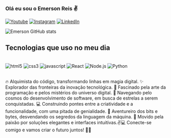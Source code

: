 ### Olá eu sou o Emerson Reis ✌️


[![Youtube](https://img.shields.io/badge/YouTube-FF0000?style=for-the-badge&logo=youtube&logoColor=white)](https://nome_indefinido_por_enquanto.com)
[![Instagram](https://img.shields.io/badge/Instagram-E4405F?style=for-the-badge&logo=instagram&logoColor=white)](https://www.instagram.com/reeis_emerson/)
[![LinkedIn](https://img.shields.io/badge/LinkedIn-0077B5?style=for-the-badge&logo=linkedin&logoColor=white)](https://www.linkedin.com/in/emerson-reis-531069b5/)

![Emerson GitHub stats](https://github-readme-stats.vercel.app/api?username=ReisEmer&show_icons=true&theme=dracula)


## Tecnologias que uso no meu dia

<div style="display: inline_block"><br/>
<img align="center" alt="html5" src="https://img.shields.io/badge/HTML5-E34F26?style=for-the-badge&logo=html5&logoColor=white"/>
<img align="center" alt="css3" src="https://img.shields.io/badge/CSS3-1572B6?style=for-the-badge&logo=css3&logoColor=white"/>
<img align="center" alt="javascript" src="https://img.shields.io/badge/JavaScript-F7DF1E?style=for-the-badge&logo=javascript&logoColor=black"/>
<img align="center" alt="React" src="https://img.shields.io/badge/React-20232A?style=for-the-badge&logo=react&logoColor=61DAFB"/>
<img align="center" alt="Node.js" src="https://img.shields.io/badge/Node.js-43853D?style=for-the-badge&logo=node.js&logoColor=white"/>
<img align="center" alt="Python" src="https://img.shields.io/badge/Python-14354C?style=for-the-badge&logo=python&logoColor=white"/>
</div>
<br/>

🔥 Alquimista do código, transformando linhas em magia digital. ✨ Explorador das fronteiras da inovação tecnológica. 🌌 Fascinado pela arte da programação e pelos mistérios do universo digital. 🚀 Navegando pelo cosmos do desenvolvimento de software, em busca de estrelas a serem conquistadas. 💻 Construindo pontes entre a criatividade e a funcionalidade, com uma pitada de genialidade. 🎨 Aventureiro dos bits e bytes, desvendando os segredos da linguagem da máquina. 🌟 Movido pela paixão por soluções elegantes e interfaces intuitivas.✌️💻 Conecte-se comigo e vamos criar o futuro juntos! 🤖💡
